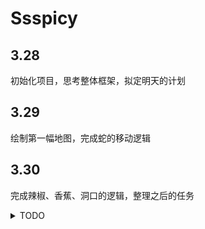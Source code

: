 # Ssspicy

## 3.28

初始化项目，思考整体框架，拟定明天的计划

## 3.29

绘制第一幅地图，完成蛇的移动逻辑

## 3.30

完成辣椒、香蕉、洞口的逻辑，整理之后的任务

<details>
    <summary>TODO</summary>

   - [ ] 冰块
   - [ ] 木墙
   - [ ] 沙坑
   - [ ] UI
   - [ ] 动画
   - [ ] 掉落判定
